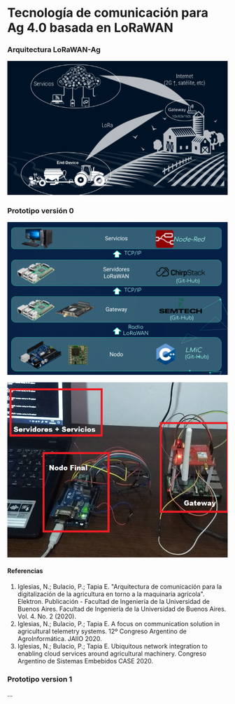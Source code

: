 # Tecnología de comunicación para Ag 4.0 basada en LoRaWAN



### Arquitectura LoRaWAN-Ag

![ArqLoRa](https://github.com/nci-tech/LoRa/blob/main/arq.png)



### Prototipo versión 0

![Partes0](https://github.com/nci-tech/LoRa/blob/main/Partes.png) 


<img src="https://github.com/nci-tech/LoRa/blob/main/sist0.png" width="600" height="400">




#### Referencias

1. Iglesias, N.; Bulacio, P.; Tapia E. "Arquitectura de comunicación para la digitalización de la agricultura en torno a la maquinaria agrícola". Elektron. Publicación - Facultad de Ingeniería de la Universidad de Buenos Aires. Facultad de Ingeniería de la Universidad de Buenos Aires. Vol. 4. No. 2 (2020).
2. Iglesias, N.; Bulacio, P.; Tapia E. A focus on communication solution in agricultural telemetry systems. 12º Congreso Argentino de AgroInformática. JAIIO 2020. 
3. Iglesias, N.; Bulacio, P.; Tapia E. Ubiquitous network integration to enabling cloud services around agricultural machinery. Congreso Argentino de Sistemas Embebidos CASE 2020. 


### Prototipo version 1

...



